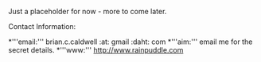 

Just a placeholder for now - more to come later.

Contact Information:

*'''email:''' brian.c.caldwell :at: gmail :daht: com
*'''aim:''' email me for the secret details.
*'''www:''' http://www.rainpuddle.com